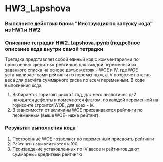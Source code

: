# HW3_Lapshova
### Выполните действия блока "Инструкция по запуску кода" из HW1 и HW2 


### Описание тетрадки HW2_Lapshova.ipynb (подробное описание кода внутри самой тетрадки
Третадка представляет собой единый код с комментариями по присвоению кредитных рейтингов для каждой переменной из заданного списка на основе двуъх метрик - WOE и IV, где WOE устанавливает сами рейтинги по переменным, а IV позволяет отсечь веса для расчёта суммарного риска по всем переменным. В ходе выполнения кода
1.  Выбирается горизонт риска 1 год, для него аналогично дз2 находятся дефолты и помечаются флагом, по каждой переменной на горизонте строится WOE, для всех - IV. 
2.  В зависимости от величины WOE присваиваются рейтинги по переменным (выше WOE- ниже рейтинг). 

### Результат выполнения кода

1.	Построенные WOE позволяют по переменным присвоить рейтинги
2.  Рейтинги нормализуются к 100
3.  Произведение установленных по IV весов и рейтингов дают суммарный кредитный рейтингю
